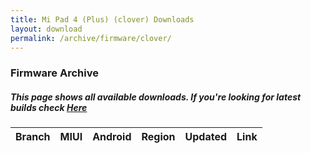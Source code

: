 ```yaml
---
title: Mi Pad 4 (Plus) (clover) Downloads
layout: download
permalink: /archive/firmware/clover/
---
```


### Firmware Archive
##### This page shows all available downloads. If you're looking for latest builds check [Here](/firmware/clover/)


<div class="table-responsive-md" id="table-wrapper">
<table id="firmware" class="compact table table-striped table-hover table-sm">
    <thead class="thead-dark">
        <tr>
            <th>Branch</th>
            <th>MIUI</th>
            <th>Android</th>
            <th>Region</th>
            <th>Updated</th>
            <th>Link</th>
        </tr>
    </thead>
    <script>loadFirmwareDownloads('clover', 'full')</script>
</table>
</div>
